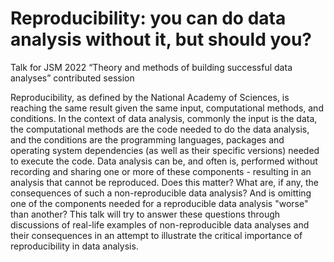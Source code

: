 # Reproducibility: you can do data analysis without it, but should you?
Talk for JSM 2022  “Theory and methods of building successful data analyses” contributed session 

Reproducibility, as defined by the National Academy of Sciences, is reaching the same result given the same input, 
computational methods, and conditions. 
In the context of data analysis, commonly the input is the data, 
the computational methods are the code needed to do the data analysis,
and the conditions are the programming languages, 
packages and operating system dependencies (as well as their specific versions)
needed to execute the code.
Data analysis can be, and often is, performed without recording and sharing one or more of these components -
resulting in an analysis that cannot be reproduced. 
Does this matter? What are, if any, the consequences of such a non-reproducible data analysis? 
And is omitting one of the components needed for a reproducible data analysis "worse" than another?
This talk will try to answer these questions through discussions of real-life examples of non-reproducible data analyses 
and their consequences in an attempt to illustrate the critical importance of reproducibility in data analysis.
